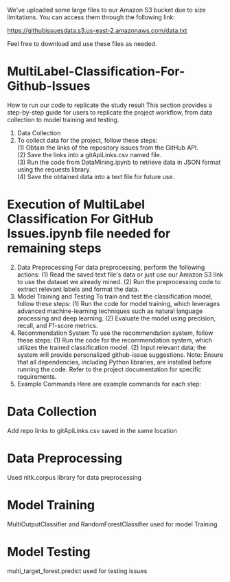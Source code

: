 We've uploaded some large files to our Amazon S3 bucket due to size limitations. You can access them through the following link:

https://githubissuesdata.s3.us-east-2.amazonaws.com/data.txt

Feel free to download and use these files as needed.

# MultiLabel-Classification-For-Github-Issues

How to run our code to replicate the study result
This section provides a step-by-step guide for users to replicate the project workflow, from data collection to model training and testing.
1. Data Collection
2. To collect data for the project, follow these steps: <br />
(1) Obtain the links of the repository issues from the GitHub API. <br />
(2) Save the links into a gitApiLinks.csv named file. <br />
(3) Run the code from DataMining.ipynb to retrieve data in JSON format using the requests library. <br />
(4) Save the obtained data into a text file for future use.

# Execution of MultiLabel Classification For GitHub Issues.ipynb file needed for remaining steps

2. Data Preprocessing
For data preprocessing, perform the following actions:
(1) Read the saved text file's data or just use our Amazon S3 link to use the dataset we already mined.
(2) Run the preprocessing code to extract relevant labels and format the data.
3. Model Training and Testing
To train and test the classification model, follow these steps:
(1) Run the code for model training, which leverages advanced machine-learning techniques 
such as natural language processing and deep learning.
(2) Evaluate the model using precision, recall, and F1-score metrics.
4. Recommendation System
To use the recommendation system, follow these steps:
(1) Run the code for the recommendation system, which utilizes the trained classification model.
(2) Input relevant data; the system will provide personalized github-issue suggestions.
Note: Ensure that all dependencies, including Python libraries, are installed before running the 
code. Refer to the project documentation for specific requirements.
5. Example Commands
Here are example commands for each step:
# Data Collection
Add repo links to gitApiLinks.csv saved in the same location
# Data Preprocessing
Used nltk.corpus library for data preprocessing
# Model Training
MultiOutputClassifier and RandomForestClassifier used for model Training
# Model Testing
multi_target_forest.predict used for testing issues

